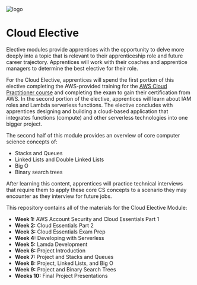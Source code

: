 ![logo](https://user-images.githubusercontent.com/44912347/208436593-84911d74-0938-43bc-ad9d-838a58f0b689.jpg)

# Cloud Elective

Elective modules provide apprentices with the opportunity to delve more deeply into a topic that is relevant to their apprenticeship role and future career trajectory. Apprentices will work with their coaches and apprentice managers to determine the best elective for their role.  

For the Cloud Elective, apprentices will spend the first portion of this elective completing the AWS-provided training for the [AWS Cloud Practitioner course](https://aws.amazon.com/certification/certified-cloud-practitioner/?trk=1d3789b7-cdfb-4b92-a125-75424f21eaaf&sc_channel=ps&s_kwcid=AL!4422!3!508672713544!e!!g!!aws%20cloud%20practitioner&ef_id=CjwKCAiAy_CcBhBeEiwAcoMRHBjtj8Hpym1Q_towaFK7I5-MdPzbI1sF6_ffCL3NcWJEeton6rS0YRoCMU4QAvD_BwE:G:s&s_kwcid=AL!4422!3!508672713544!e!!g!!aws%20cloud%20practitioner
) and completing the exam to gain their certification from AWS. In the second portion of the elective, apprentices will learn about IAM roles and Lambda serverless functions. The elective concludes with apprentices designing and building a cloud-based application that integrates functions (compute) and other serverless technologies into one bigger project.

The second half of this module provides an overview of core computer science concepts of:
- Stacks and Queues
- Linked Lists and Double Linked Lists
- Big O
- Binary search trees

After learning this content, apprentices will practice technical interviews that require them to apply these core CS concepts to a scenario they may encounter as they interview for future jobs.

This repository contains all of the materials for the Cloud Elective Module:

- **Week 1:** AWS Account Security and Cloud Essentials Part 1
- **Week 2:** Cloud Essentials Part 2
- **Week 3:** Cloud Essentials Exam Prep
- **Week 4:** Developing with Serverless
- **Week 5:** Lamda Development
- **Week 6:** Project Introduction
- **Week 7:** Project and Stacks and Queues
- **Week 8:** Project, Linked Lists, and Big O
- **Week 9:** Project and Binary Search Trees
- **Weeks 10:** Final Project Presentations
